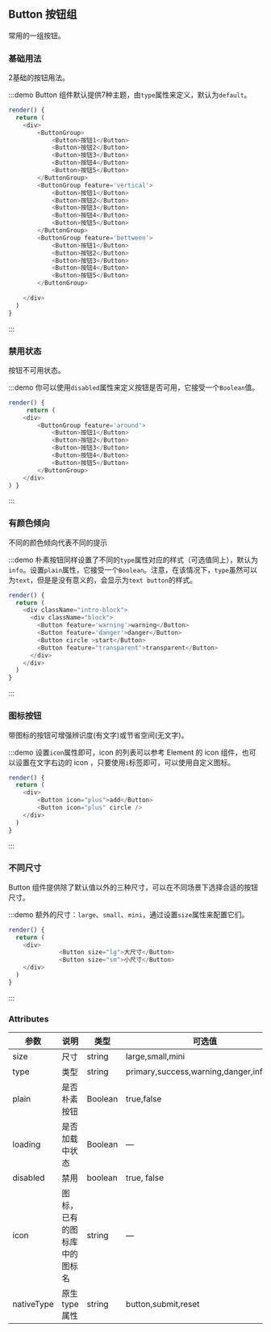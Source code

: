 ## Button 按钮组
常用的一组按钮。

### 基础用法

2基础的按钮用法。

:::demo Button 组件默认提供7种主题，由`type`属性来定义，默认为`default`。

```js
render() {
  return (
    <div>
        <ButtonGroup>
            <Button>按钮1</Button>
            <Button>按钮2</Button>
            <Button>按钮3</Button>
            <Button>按钮4</Button>
            <Button>按钮5</Button>
        </ButtonGroup>
        <ButtonGroup feature='vertical'>
            <Button>按钮1</Button>
            <Button>按钮2</Button>
            <Button>按钮3</Button>
            <Button>按钮4</Button>
            <Button>按钮5</Button>
        </ButtonGroup>
        <ButtonGroup feature='bettween'>
            <Button>按钮1</Button>
            <Button>按钮2</Button>
            <Button>按钮3</Button>
            <Button>按钮4</Button>
            <Button>按钮5</Button>
        </ButtonGroup>
    
    </div>
  )
}
```
:::

### 禁用状态

按钮不可用状态。

:::demo 你可以使用`disabled`属性来定义按钮是否可用，它接受一个`Boolean`值。

```js
render() {
     return (
    <div>
        <ButtonGroup feature='around'>
            <Button>按钮1</Button>
            <Button>按钮2</Button>
            <Button>按钮3</Button>
            <Button>按钮4</Button>
            <Button>按钮5</Button>
        </ButtonGroup>
    </div>
) }
```
:::

### 有颜色倾向

不同的颜色倾向代表不同的提示

:::demo 朴素按钮同样设置了不同的`type`属性对应的样式（可选值同上），默认为`info`。设置`plain`属性，它接受一个`Boolean`。注意，在该情况下，`type`虽然可以为`text`，但是是没有意义的，会显示为`text button`的样式。

```js
render() {
  return (
    <div className="intro-block">
      <div className="block">
        <Button feature='warning'>warning</Button>
        <Button feature='danger'>danger</Button>
        <Button circle >start</Button>
        <Button feature="transparent">transparent</Button>           
      </div>
    </div>
  )
}
```
:::

### 图标按钮

带图标的按钮可增强辨识度(有文字)或节省空间(无文字)。

:::demo 设置`icon`属性即可，icon 的列表可以参考 Element 的 icon 组件，也可以设置在文字右边的 icon ，只要使用`i`标签即可，可以使用自定义图标。

```js
render() {
  return (
    <div>
        <Button icon="plus">add</Button>
        <Button icon="plus" circle />
    </div>
  )
}
```
:::

### 不同尺寸

Button 组件提供除了默认值以外的三种尺寸，可以在不同场景下选择合适的按钮尺寸。

:::demo 额外的尺寸：`large`、`small`、`mini`，通过设置`size`属性来配置它们。

```js
render() {
  return (
    <div>
              <Button size="lg">大尺寸</Button>
              <Button size="sm">小尺寸</Button>
    </div>
  )
}
```
:::

### Attributes
| 参数      | 说明    | 类型      | 可选值       | 默认值   |
|---------- |-------- |---------- |-------------  |-------- |
| size     | 尺寸   | string  |   large,small,mini            |    —     |
| type     | 类型   | string    |   primary,success,warning,danger,info,text |     —    |
| plain     | 是否朴素按钮   | Boolean    | true,false | false   |
| loading     | 是否加载中状态   | Boolean    | — | false   |
| disabled  | 禁用    | boolean   | true, false   | false   |
| icon  | 图标，已有的图标库中的图标名 | string   |  —  |  —  |
| nativeType | 原生 type 属性 | string | button,submit,reset | button |
